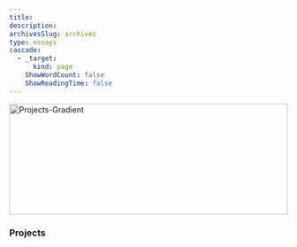 ```yaml
---
title:
description:
archivesSlug: archives
type: essays
cascade:
  - _target:
      kind: page
    ShowWordCount: false
    ShowReadingTime: false
---
```

 
<img src="/site/images/projects.jpg.webp" alt="Projects-Gradient" style="max-width: 100%; height: 200px; width: 100%;">

<h3 class="entry-header">Projects</h3>
